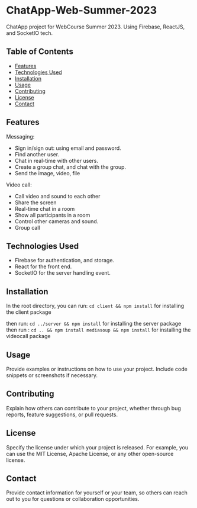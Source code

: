 # ChatApp-Web-Summer-2023
ChatApp project for WebCourse Summer 2023. Using Firebase, ReactJS, and SocketIO tech.
## Table of Contents

- [Features](#features)
- [Technologies Used](#technologies-used)
- [Installation](#installation)
- [Usage](#usage)
- [Contributing](#contributing)
- [License](#license)
- [Contact](#contact)

## Features

Messaging:
- Sign in/sign out: using email and password.
- Find another user.
- Chat in real-time with other users.
- Create a group chat, and chat with the group. 
- Send the image, video, file


Video call: 
- Call video and sound to each other
- Share the screen
- Real-time chat in a room
- Show all participants in a room
- Control other cameras and sound.
- Group call 


## Technologies Used

- Firebase for authentication, and storage.
- React for the front end.
- SocketIO for the server handling event.

## Installation
In the root directory, you can run:
   `cd client && npm install` for installing the client package
   
then run:
   `cd ../server && npm install` for installing the server package
then run :
  `cd .. && npm install mediasoup && npm install` for installing the videocall package
## Usage

Provide examples or instructions on how to use your project. Include code snippets or screenshots if necessary.

## Contributing

Explain how others can contribute to your project, whether through bug reports, feature suggestions, or pull requests.

## License

Specify the license under which your project is released. For example, you can use the MIT License, Apache License, or any other open-source license.

## Contact

Provide contact information for yourself or your team, so others can reach out to you for questions or collaboration opportunities.
